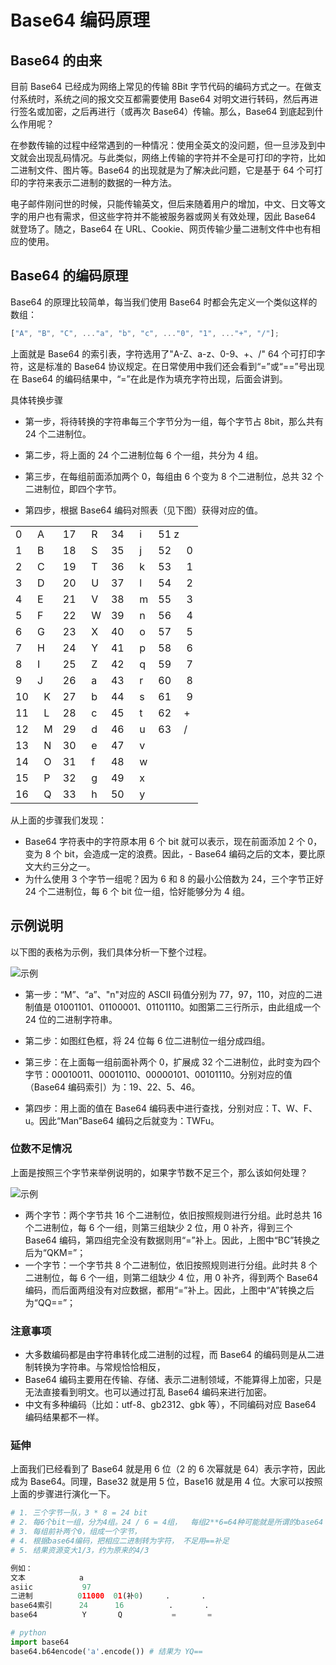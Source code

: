 # Base64 编码原理

## Base64 的由来

目前 Base64 已经成为网络上常见的传输 8Bit 字节代码的编码方式之一。在做支付系统时，系统之间的报文交互都需要使用 Base64 对明文进行转码，然后再进行签名或加密，之后再进行（或再次 Base64）传输。那么，Base64 到底起到什么作用呢？

在参数传输的过程中经常遇到的一种情况：使用全英文的没问题，但一旦涉及到中文就会出现乱码情况。与此类似，网络上传输的字符并不全是可打印的字符，比如二进制文件、图片等。Base64 的出现就是为了解决此问题，它是基于 64 个可打印的字符来表示二进制的数据的一种方法。

电子邮件刚问世的时候，只能传输英文，但后来随着用户的增加，中文、日文等文字的用户也有需求，但这些字符并不能被服务器或网关有效处理，因此 Base64 就登场了。随之，Base64 在 URL、Cookie、网页传输少量二进制文件中也有相应的使用。

## Base64 的编码原理

Base64 的原理比较简单，每当我们使用 Base64 时都会先定义一个类似这样的数组：

```javascript
["A", "B", "C", ..."a", "b", "c", ..."0", "1", ..."+", "/"];
```

上面就是 Base64 的索引表，字符选用了"A-Z、a-z、0-9、+、/" 64 个可打印字符，这是标准的 Base64 协议规定。在日常使用中我们还会看到“=”或“==”号出现在 Base64 的编码结果中，“=”在此是作为填充字符出现，后面会讲到。

具体转换步骤

-   第一步，将待转换的字符串每三个字节分为一组，每个字节占 8bit，那么共有 24 个二进制位。

-   第二步，将上面的 24 个二进制位每 6 个一组，共分为 4 组。

-   第三步，在每组前面添加两个 0，每组由 6 个变为 8 个二进制位，总共 32 个二进制位，即四个字节。

-   第四步，根据 Base64 编码对照表（见下图）获得对应的值。

|         |         |         |         |
| ------- | ------- | ------- | ------- |
| 0 　 A  | 17 　 R | 34 　 i | 51    z |
| 1 　 B  | 18 　 S | 35 　 j | 52 　 0 |
| 2 　 C  | 19 　 T | 36 　 k | 53 　 1 |
| 3 　 D  | 20 　 U | 37 　 l | 54 　 2 |
| 4 　 E  | 21 　 V | 38 　 m | 55 　 3 |
| 5 　 F  | 22 　 W | 39 　 n | 56 　 4 |
| 6 　 G  | 23 　 X | 40 　 o | 57 　 5 |
| 7 　 H  | 24 　 Y | 41 　 p | 58 　 6 |
| 8 　 I  | 25 　 Z | 42 　 q | 59 　 7 |
| 9 　 J  | 26 　 a | 43 　 r | 60 　 8 |
| 10 　 K | 27 　 b | 44 　 s | 61 　 9 |
| 11 　 L | 28 　 c | 45 　 t | 62 　+  |
| 12 　 M | 29 　 d | 46 　 u | 63 　/  |
| 13 　 N | 30 　 e | 47 　 v |
| 14 　 O | 31 　 f | 48 　 w |
| 15 　 P | 32 　 g | 49 　 x |
| 16 　 Q | 33 　 h | 50 　 y |

从上面的步骤我们发现：

-   Base64 字符表中的字符原本用 6 个 bit 就可以表示，现在前面添加 2 个 0，变为 8 个 bit，会造成一定的浪费。因此，- Base64 编码之后的文本，要比原文大约三分之一。
-   为什么使用 3 个字节一组呢？因为 6 和 8 的最小公倍数为 24，三个字节正好 24 个二进制位，每 6 个 bit 位一组，恰好能够分为 4 组。

## 示例说明

以下图的表格为示例，我们具体分析一下整个过程。

![示例](https://img-blog.csdnimg.cn/20190517212249969.jpg?x-oss-process=image/watermark,type_ZmFuZ3poZW5naGVpdGk,shadow_10,text_aHR0cHM6Ly9oZWxsby5ibG9nLmNzZG4ubmV0,size_16,color_FFFFFF,t_70)

-   第一步：“M”、“a”、"n"对应的 ASCII 码值分别为 77，97，110，对应的二进制值是 01001101、01100001、01101110。如图第二三行所示，由此组成一个 24 位的二进制字符串。

-   第二步：如图红色框，将 24 位每 6 位二进制位一组分成四组。
-   第三步：在上面每一组前面补两个 0，扩展成 32 个二进制位，此时变为四个字节：00010011、00010110、00000101、00101110。分别对应的值（Base64 编码索引）为：19、22、5、46。
-   第四步：用上面的值在 Base64 编码表中进行查找，分别对应：T、W、F、u。因此“Man”Base64 编码之后就变为：TWFu。

### 位数不足情况

上面是按照三个字节来举例说明的，如果字节数不足三个，那么该如何处理？

<img src="https://img-blog.csdnimg.cn/20190517212307382.jpg?x-oss-process=image/watermark,type_ZmFuZ3poZW5naGVpdGk,shadow_10,text_aHR0cHM6Ly9oZWxsby5ibG9nLmNzZG4ubmV0,size_16,color_FFFFFF,t_70" alt="示例"  />

-   两个字节：两个字节共 16 个二进制位，依旧按照规则进行分组。此时总共 16 个二进制位，每 6 个一组，则第三组缺少 2 位，用 0 补齐，得到三个 Base64 编码，第四组完全没有数据则用“=”补上。因此，上图中“BC”转换之后为“QKM=”；
-   一个字节：一个字节共 8 个二进制位，依旧按照规则进行分组。此时共 8 个二进制位，每 6 个一组，则第二组缺少 4 位，用 0 补齐，得到两个 Base64 编码，而后面两组没有对应数据，都用“=”补上。因此，上图中“A”转换之后为“QQ==”；

### 注意事项

-   大多数编码都是由字符串转化成二进制的过程，而 Base64 的编码则是从二进制转换为字符串。与常规恰恰相反，
-   Base64 编码主要用在传输、存储、表示二进制领域，不能算得上加密，只是无法直接看到明文。也可以通过打乱 Base64 编码来进行加密。
-   中文有多种编码（比如：utf-8、gb2312、gbk 等），不同编码对应 Base64 编码结果都不一样。

### 延伸

上面我们已经看到了 Base64 就是用 6 位（2 的 6 次幂就是 64）表示字符，因此成为 Base64。同理，Base32 就是用 5 位，Base16 就是用 4 位。大家可以按照上面的步骤进行演化一下。

```python
# 1. 三个字节一队，3 * 8 = 24 bit
# 2. 每6个bit一组，分为4组。24 / 6 = 4组，  每组2**6=64种可能就是所谓的base64
# 3. 每组前补两个0，组成一个字节，
# 4. 根据base64编码，把相应二进制转为字符， 不足用==补足
# 5. 结果资源变大1/3，约为原来的4/3

例如：
文本            a
asiic           97
二进制          011000  01(补0)     .       .
base64索引      24      16          .       .
base64          Y       Q           =       =

# python
import base64
base64.b64encode('a'.encode()) # 结果为 YQ==

```

